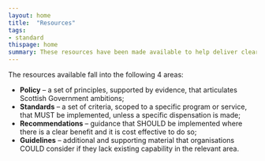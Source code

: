 ```yaml
---
layout: home
title:  "Resources"
tags:
- standard
thispage: home
summary: These resources have been made available to help deliver clear content and to guide you in building transactional services that will appear on mygov.scot. Some resources will also help you in building your own separate services.
---
```


The resources available fall into the following 4 areas:

- **Policy**          – a set of principles, supported by evidence, that articulates Scottish Government ambitions;
- **Standards**       – a set of criteria, scoped to a specific program or service, that MUST be implemented, unless a specific dispensation is made;
- **Recommendations** – guidance that SHOULD be implemented where there is a clear benefit and it is cost effective to do so;
- **Guidelines**      – additional and supporting material that organisations COULD consider if they lack existing capability in the relevant area.
